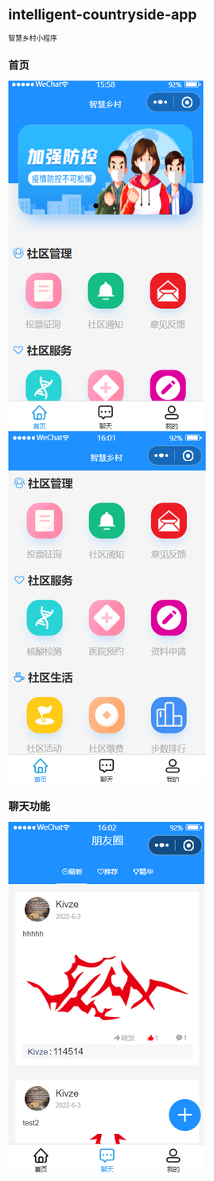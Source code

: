 # intelligent-countryside-app
智慧乡村小程序
## 首页
![首页](img/1.首页.png)
![首页](img/2.首页2.png)
## 聊天功能
![首页](img/3.聊天功能.png)
